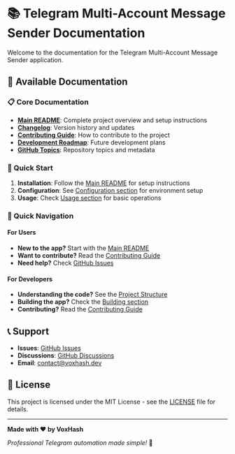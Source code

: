 # 📚 Telegram Multi-Account Message Sender Documentation

Welcome to the documentation for the Telegram Multi-Account Message Sender application.

## 📖 Available Documentation

### 📋 Core Documentation
- **[Main README](../README.md)**: Complete project overview and setup instructions
- **[Changelog](../CHANGELOG.md)**: Version history and updates
- **[Contributing Guide](../CONTRIBUTING.md)**: How to contribute to the project
- **[Development Roadmap](../ROADMAP.md)**: Future development plans
- **[GitHub Topics](../GITHUB_TOPICS.md)**: Repository topics and metadata

### 🚀 Quick Start
1. **Installation**: Follow the [Main README](../README.md#installation) for setup instructions
2. **Configuration**: See [Configuration section](../README.md#configuration) for environment setup
3. **Usage**: Check [Usage section](../README.md#usage) for basic operations

### 🎯 Quick Navigation

#### For Users
- **New to the app?** Start with the [Main README](../README.md)
- **Want to contribute?** Read the [Contributing Guide](../CONTRIBUTING.md)
- **Need help?** Check [GitHub Issues](https://github.com/VoxHash/Telegram-Multi-Account-Message-Sender/issues)

#### For Developers
- **Understanding the code?** See the [Project Structure](../README.md#project-structure)
- **Building the app?** Check the [Building section](../README.md#building)
- **Contributing?** Read the [Contributing Guide](../CONTRIBUTING.md)

## 📞 Support

- **Issues**: [GitHub Issues](https://github.com/VoxHash/Telegram-Multi-Account-Message-Sender/issues)
- **Discussions**: [GitHub Discussions](https://github.com/VoxHash/Telegram-Multi-Account-Message-Sender/discussions)
- **Email**: contact@voxhash.dev

## 📄 License

This project is licensed under the MIT License - see the [LICENSE](../LICENSE) file for details.

---

**Made with ❤️ by VoxHash**

*Professional Telegram automation made simple!* 🚀
